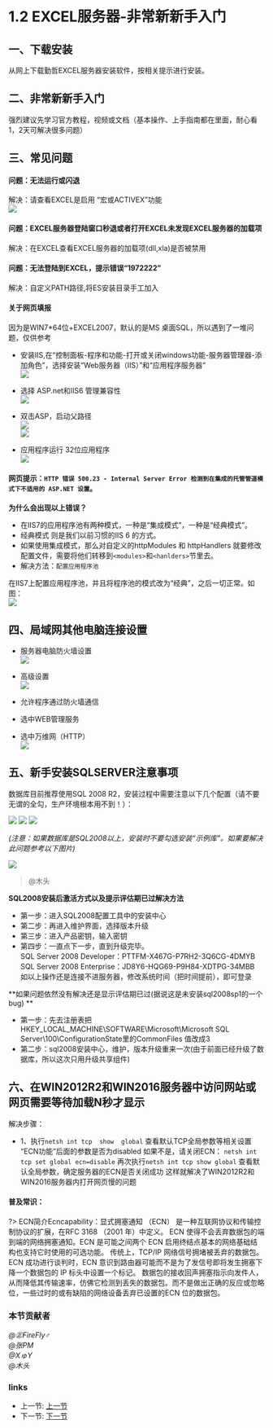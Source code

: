 # 1.2 EXCEL服务器-非常新新手入门

## 一、下载安装
从网上下载勤哲EXCEL服务器安装软件，按相关提示进行安装。

## 二、非常新新手入门
强烈建议先学习官方教程，视频或文档（基本操作、上手指南都在里面，耐心看1，2天可解决很多问题）

## 三、常见问题
#### 问题：无法运行或闪退  
解决：请查看EXCEL是启用 “宏或ACTIVEX”功能  
![](../images/1.2.11.png)

#### 问题：EXCEL服务器登陆窗口秒退或者打开EXCEL未发现EXCEL服务器的加载项  
解决：在EXCEL查看EXCEL服务器的加载项(dll,xla)是否被禁用

#### 问题：无法登陆到EXCEL，提示错误“1972222”  
解决：自定义PATH路径,将ES安装目录手工加入

#### 关于网页填报
因为是WIN7*64位+EXCEL2007，默认的是MS 桌面SQL，所以遇到了一堆问题，仅供参考  
  * 安装IIS,在“控制面板-程序和功能-打开或关闭windows功能-服务器管理器-添加角色”，选择安装“Web服务器（IIS）”和“应用程序服务器”  
![](../images/1.2.8.jpg)

  * 选择 ASP.net和IIS6 管理兼容性  
![](../images/1.2.9.jpg) 

  * 双击ASP，启动父路径  
![](../images/1.2.1.png)  
![](../images/1.2.2.png)

  * 应用程序运行 32位应用程序  
![](../images/1.2.3.png)  

#### 网页提示：`HTTP 错误 500.23 - Internal Server Error 检测到在集成的托管管道模式下不适用的 ASP.NET 设置`。

**为什么会出现以上错误？**
 * 在IIS7的应用程序池有两种模式，一种是“集成模式”，一种是“经典模式”。
 * 经典模式 则是我们以前习惯的IIS 6 的方式。
 * 如果使用集成模式，那么对自定义的httpModules 和 httpHandlers 就要修改配置文件，需要将他们转移到`<modules>`和`<hanlders>`节里去。
 * 解决方法：`配置应用程序池`

在IIS7上配置应用程序池，并且将程序池的模式改为“经典”，之后一切正常。如图：  
![](../images/1.2.4.jpg) 

## 四、局域网其他电脑连接设置
 * 服务器电脑防火墙设置  
![](../images/1.2.5.png)

 * 高级设置  
![](../images/1.2.6.png)

 * 允许程序通过防火墙通信  
 * 选中WEB管理服务  
 * 选中万维网（HTTP）  
![](../images/1.2.7.png)

## 五、新手安装SQLSERVER注意事项
数据库目前推荐使用SQL 2008 R2，安装过程中需要注意以下几个配置（请不要无谓的全勾，生产环境根本用不到！）：

![](../images/1.2.12.png)
![](../images/1.2.13.png)
![](../images/1.2.14.png)
  
*(注意：如果数据库是SQL2008以上，安装时不要勾选安装“示例库”。如果要解决此问题参考以下图片)*  

![](../images/1.2.10.png)

>@木头  

**SQL2008安装后激活方式以及提示评估期已过解决方法**

* 第一步：进入SQL2008配置工具中的安装中心  
* 第二步：再进入维护界面，选择版本升级  
* 第三步：进入产品密钥，输入密钥  
* 第四步：一直点下一步，直到升级完毕。  
SQL Server 2008 Developer：PTTFM-X467G-P7RH2-3Q6CG-4DMYB  
SQL Server 2008 Enterprise：JD8Y6-HQG69-P9H84-XDTPG-34MBB  
如以上操作还是连接不进服务器，修改系统时间（把时间提前），即可登录  
 
**如果问题依然没有解决还是显示评估期已过(据说这是未安装sql2008sp1的一个bug)  **

* 第一步：先去注册表把HKEY_LOCAL_MACHINE\SOFTWARE\Microsoft\Microsoft SQL   Server\100\ConfigurationState里的CommonFiles 值改成3  
* 第二步：sql2008安装中心，维护，版本升级重来一次(由于前面已经升级了数据库，所以这次只用升级共享组件)

## 六、在WIN2012R2和WIN2016服务器中访问网站或网页需要等待加载N秒才显示

解决步骤：
* 1、执行`netsh int tcp  show  global`
查看默认TCP全局参数等相关设置
“ECN功能”后面的参数是否为disabled
如果不是，请关闭ECN：
`netsh int tcp set global ecn=disable`
再次执行`netsh int tcp show global`
查看默认全局参数，确定服务器的ECN是否关闭成功
这样就解决了WIN2012R2和WIN2016服务器内打开网页慢的问题
 
#### 普及常识：
?> ECN简介Ecncapability：显式拥塞通知 （ECN） 是一种互联网协议和传输控制协议的扩展，在RFC 3168 （2001 年）中定义。
ECN 使得不会丢弃数据包的端到端的网络拥塞通知。ECN 是可能之间两个 ECN 启用终结点基本的网络基础结构也支持它时使用的可选功能。 
传统上，TCP/IP 网络信号拥堵被丢弃的数据包。ECN 成功进行谈判时，ECN 意识到路由器可能而不是为了发信号即将发生拥塞下降一个数据包的 IP 标头中设置一个标记。
数据包的接收回声拥塞指示向发件人，从而降低其传输速率，仿佛它检测到丢失的数据包。而不是做出正确的反应或忽略位，一些过时的或有缺陷的网络设备丢弃已设置的ECN 位的数据包。

### 本节贡献者
*@㊣FireFly♂*  
*@张PM*  
*@XゅY*  
*@木头*  
 
### links
  * 上一节: [上一节](<01.1.md>)
  * 下一节: [下一节](<01.3.md>)
